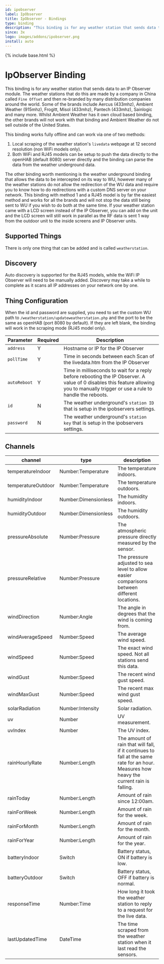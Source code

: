```yaml
---
id: ipobserver
label: IpObserver
title: IpObserver - Bindings
type: binding
description: "This binding is for any weather station that sends data to an IP Observer module."
since: 3x
logo: images/addons/ipobserver.png
install: auto
---
```


<!-- Attention authors: Do not edit directly. Please add your changes to the appropriate source repository -->

{% include base.html %}

# IpObserver Binding

<AddonLogo />

This binding is for any weather station that sends data to an IP Observer module.
The weather stations that do this are made by a company in China called `Fine Offset` and then re-branded by many distribution companies around the world.
Some of the brands include Aercus (433mhz), Ambient Weather (915mhz), Frogitt, Misol (433mhz), Pantech (433mhz), Sainlogic and many more.
Whilst Ambient Weather has it own cloud based binding, the other brands will not work with that binding and Ambient Weather do not sell outside of the United States.

This binding works fully offline and can work via one of two methods:

1. Local scraping of the weather station's `livedata` webpage at 12 second resolution (non WiFi models only).
1. Both WiFi and RJ45 models can be setup to push the data directly to the openHAB (default 8080) server directly and the binding can parse the data from the weather underground data.

The other binding worth mentioning is the weather underground binding that allows the data to be intercepted on its way to WU, however many of the weather stations do not allow the redirection of the WU data and require you to know how to do redirections with a custom DNS server on your network.
This binding with method 1 and a RJ45 model is by far the easiest method and works for all the brands and will not stop the data still being sent to WU if you wish to do both at the same time.
If your weather station came with a LCD screen instead of the IP Observer, you can add on the unit and the LCD screen will still work in parallel as the RF data is sent 1 way from the outdoor unit to the inside screens and IP Observer units.

## Supported Things

There is only one thing that can be added and is called `weatherstation`.

## Discovery

Auto discovery is supported for the RJ45 models, while the WiFi IP Observer will need to be manually added.
Discovery may take a while to complete as it scans all IP addresses on your network one by one.

## Thing Configuration

When the id and password are supplied, you need to set the custom WU path to `/weatherstation/updateweatherstation.php` and the port to be the same as openHAB (port 8080 by default).
If they are left blank, the binding will work in the scraping mode (RJ45 model only).

| Parameter | Required | Description |
|-|-|-|
| `address` | Y | Hostname or IP for the IP Observer |
| `pollTime` | Y | Time in seconds between each Scan of the livedata.htm from the IP Observer |
| `autoReboot` | Y | Time in milliseconds to wait for a reply before rebooting the IP Observer. A value of 0 disables this feature allowing you to manually trigger or use a rule to handle the reboots. |
| `id` | N | The weather underground's `station ID` that is setup in the ipobservers settings. |
| `password` | N | The weather underground's `station key` that is setup in the ipobservers settings. |

## Channels

| channel               | type                  | description                  |
|-----------------------|-----------------------|------------------------------|
| temperatureIndoor     | Number:Temperature    | The temperature indoors. |
| temperatureOutdoor    | Number:Temperature    | The temperature outdoors. |
| humidityIndoor        | Number:Dimensionless  | The humidity indoors. |
| humidityOutdoor       | Number:Dimensionless  | The humidity outdoors. |
| pressureAbsolute      | Number:Pressure       | The atmospheric pressure directly measured by the sensor. |
| pressureRelative      | Number:Pressure       | The pressure adjusted to sea level to allow easier comparisons between different locations. |
| windDirection         | Number:Angle          | The angle in degrees that the wind is coming from. |
| windAverageSpeed      | Number:Speed          | The average wind speed. |
| windSpeed             | Number:Speed          | The exact wind speed. Not all stations send this data. |
| windGust              | Number:Speed          | The recent wind gust speed. |
| windMaxGust           | Number:Speed          | The recent max wind gust speed. |
| solarRadiation        | Number:Intensity      | Solar radiation. |
| uv                    | Number                | UV measurement. |
| uvIndex               | Number                | The UV index. |
| rainHourlyRate        | Number:Length         | The amount of rain that will fall, if it continues to fall at the same rate for an hour. Measures how heavy the current rain is falling. |
| rainToday             | Number:Length         | Amount of rain since 12:00am. |
| rainForWeek           | Number:Length         | Amount of rain for the week. |
| rainForMonth          | Number:Length         | Amount of rain for the month. |
| rainForYear           | Number:Length         | Amount of rain for the year. |
| batteryIndoor         | Switch                | Battery status, ON if battery is low. |
| batteryOutdoor        | Switch                | Battery status, OFF if battery is normal. |
| responseTime          | Number:Time           | How long it took the weather station to reply to a request for the live data. |
| lastUpdatedTime       | DateTime              | The time scraped from the weather station when it last read the sensors. |
